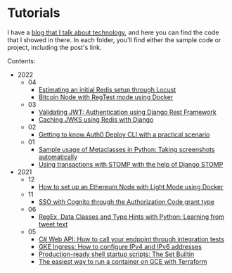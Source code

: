 # Tutorials

I have a [blog that I talk about technology](https://www.willianantunes.com/), and here you can find the code that I showed in there. In each folder, you'll find either the sample code or project, including the post's link.

Contents:

- 2022
  - 04
    - [Estimating an initial Redis setup through Locust](./2022/04/load-testing-redis-locust)
    - [Bitcoin Node with RegTest mode using Docker](./2022/04/bitcoin-node-regtest-mode-docker)
  - 03
    - [Validating JWT: Authentication using Django Rest Framework](./2022/03/authentication-django-rest-framework)
    - [Caching JWKS using Redis with Django](./2022/03/cache-django)
  - 02
    - [Getting to know Auth0 Deploy CLI with a practical scenario](./2022/02/getting-to-know-auth0-deploy-cli)
  - 01
    - [Sample usage of Metaclasses in Python: Taking screenshots automatically](./2022/01/python-metaclasses)
    - [Using transactions with STOMP with the help of Django STOMP](./2022/01/transactions-with-django-stomp)
- 2021
  - 12
    - [How to set up an Ethereum Node with Light Mode using Docker](./2021/12/how-to-set-up-ethereum-node-using-docker)
  - 11
    - [SSO with Cognito through the Authorization Code grant type](./2021/11/sso-cognito-authorization-code-grant-type)
  - 06
    - [RegEx, Data Classes and Type Hints with Python: Learning from tweet text](./2021/06/regex-dataclasses-with-python-learning-from-tweet-text)
  - 05
    - [C# Web API: How to call your endpoint through integration tests](./2021/05/c-sharp-web-api-how-to-endpoint-it)
    - [GKE Ingress: How to configure IPv4 and IPv6 addresses](./2021/05/ingress-ipv4-ipv6)
    - [Production-ready shell startup scripts: The Set Builtin](./2021/05/the-set-builtin)
    - [The easiest way to run a container on GCE with Terraform](./2021/05/gce-container-terraform)

